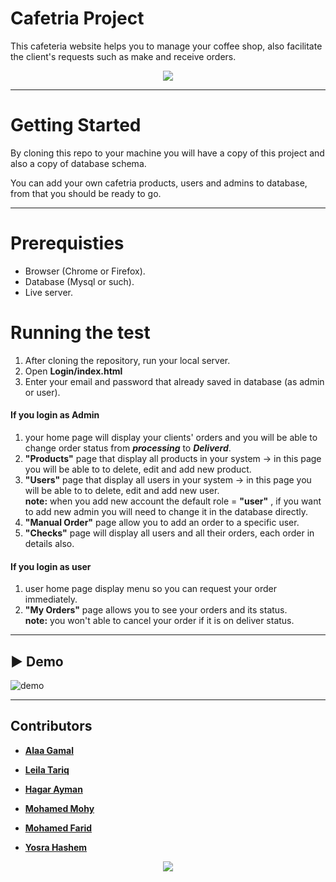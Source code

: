 # Cafetria Project

This cafeteria website helps you to manage your coffee shop, also facilitate the client's requests such as make and receive orders.

<p align="center">
<img src="https://images.squarespace-cdn.com/content/v1/5cf0800995d43f0001efe193/1564093822802-B6FN7LH77MNOXMDNBD0L/15LMAIN.jpg?format=2500w"/>
</p>

---

# Getting Started

By cloning this repo to your machine you will have a copy of this project and also a copy of database schema.

You can add your own cafetria products, users and admins to database, from that you should be ready to go.

---

# Prerequisties

- Browser (Chrome or Firefox).
- Database (Mysql or such).
- Live server.

# Running the test

1. After cloning the repository, run your local server.<br />
2. Open **Login/index.html** <br />
3. Enter your email and password that already saved in database (as admin or user).

#### If you login as Admin

1.  your home page will display your clients' orders and you will be able to change order status from **_processing_** to **_Deliverd_**.<br />
2.  **"Products"** page that display all products in your system -> in this page you will be able to to delete, edit and add new product.<br />
3.  **"Users"** page that display all users in your system -> in this page you will be able to to delete, edit and add new user.<br />
    **note:** when you add new account the default role = **"user"** , if you want to add new admin you will need to change it in the database directly.
4.  **"Manual Order"** page allow you to add an order to a specific user.<br />
5.  **"Checks"** page will display all users and all their orders, each order in details also.

#### If you login as user

1. user home page display menu so you can request your order immediately.<br />
2. **"My Orders"** page allows you to see your orders and its status.<br />
   **note:** you won't able to cancel your order if it is on deliver status.

---

## ▶️ Demo

![demo](../Cafeteria/Demo/Demo.gif)

---

## Contributors

- **[Alaa Gamal](https://github.com/alaafat7albab)**

- **[Leila Tariq](https://github.com/leila672)**

- **[Hagar Ayman](https://github.com/HagarFahmy)**

- **[Mohamed Mohy](https://github.com/Mohy-dev)**

- **[Mohamed Farid](https://github.com/mohamedfarid14)**

- **[Yosra Hashem](https://github.com/yosra-hashem)**

<p align="center">
<img src="https://media0.giphy.com/media/mBLYrKaZJACmtum22X/200.gif" /></p>
